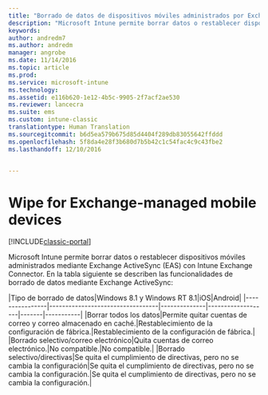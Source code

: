```yaml
---
title: "Borrado de datos de dispositivos móviles administrados por Exchange | Microsoft Docs"
description: "Microsoft Intune permite borrar datos o restablecer dispositivos móviles administrados mediante Exchange ActiveSync (EAS) con Intune Exchange Connector"
keywords: 
author: andredm7
ms.author: andredm
manager: angrobe
ms.date: 11/14/2016
ms.topic: article
ms.prod: 
ms.service: microsoft-intune
ms.technology: 
ms.assetid: e116b620-1e12-4b5c-9905-2f7acf2ae530
ms.reviewer: lancecra
ms.suite: ems
ms.custom: intune-classic
translationtype: Human Translation
ms.sourcegitcommit: b6d5ea579b675d85d4404f289db83055642ffddd
ms.openlocfilehash: 5f8da4e28f3b680d7b5b42c1c54fac4c9c43fbe2
ms.lasthandoff: 12/10/2016


---
```



# <a name="wipe-for-exchange-managed-mobile-devices"></a>Wipe for Exchange-managed mobile devices

[!INCLUDE[classic-portal](../includes/classic-portal.md)]

Microsoft Intune permite borrar datos o restablecer dispositivos móviles administrados mediante Exchange ActiveSync (EAS) con Intune Exchange Connector. En la tabla siguiente se describen las funcionalidades de borrado de datos mediante Exchange ActiveSync:

|Tipo de borrado de datos|Windows 8.1 y Windows RT 8.1|iOS|Android|
|----------------|----------------------------------|--------------|-------------------|-------|-----------|
|Borrar todos los datos|Permite quitar cuentas de correo y correo almacenado en caché.|Restablecimiento de la configuración de fábrica.|Restablecimiento de la configuración de fábrica.|
|Borrado selectivo/correo electrónico|Quita cuentas de correo electrónico.|No compatible.|No compatible.|
|Borrado selectivo/directivas|Se quita el cumplimiento de directivas, pero no se cambia la configuración|Se quita el cumplimiento de directivas, pero no se cambia la configuración.|Se quita el cumplimiento de directivas, pero no se cambia la configuración.|

